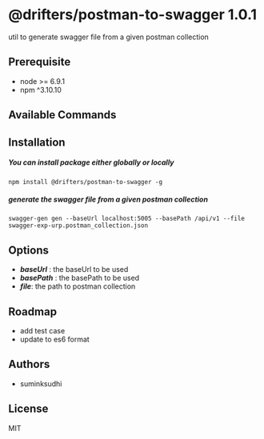 # @drifters/postman-to-swagger 1.0.1

util to generate swagger file from a given postman collection


## Prerequisite

- node >= 6.9.1
- npm ^3.10.10

## Available Commands

## Installation
##### You can install package either globally or locally

    npm install @drifters/postman-to-swagger -g

##### generate the swagger file from a given postman collection

     
     
    swagger-gen gen --baseUrl localhost:5005 --basePath /api/v1 --file swagger-exp-urp.postman_collection.json

## Options

   + ***baseUrl*** : the baseUrl to be used
   + ***basePath*** : the basePath to be used
   + ***file***: the path to postman collection
   
## Roadmap
   + add test case
   + update to es6 format
   
## Authors
- suminksudhi



## License
MIT
